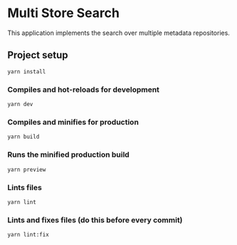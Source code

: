 # Multi Store Search

This application implements the search over multiple metadata repositories.

## Project setup
```
yarn install
```

### Compiles and hot-reloads for development
```
yarn dev
```

### Compiles and minifies for production
```
yarn build
```

### Runs the minified production build
```
yarn preview
```

### Lints files
```
yarn lint
```

### Lints and fixes files (do this before every commit)
```
yarn lint:fix
```
